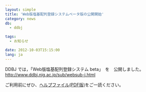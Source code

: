 ```yaml
---
layout: simple
title: 'Web版塩基配列登録システムベータ版の公開開始'
category: news
db:
  - ddbj

tags:
  - お知らせ

date: 2012-10-03T15:15:00
lang: ja
---
```


DDBJ では，「Web版塩基配列登録システム beta」　を　公開しました。<a href="/ddbj/web-submission.html">http://www.ddbj.nig.ac.jp/sub/websub-j.html</a><br>
<!--more-->ご利用前にぜひ、<a href="{{ site.baseurl }}/assets/files/pdf/websubHelp_full_j.pdf">ヘルプファイル(PDF版)</a>をご一読ください。
